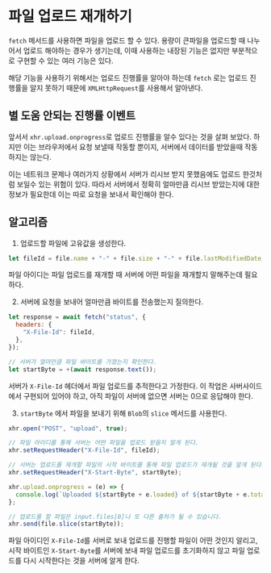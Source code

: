 # 파일 업로드 재개하기

`fetch` 메서드를 사용하면 파일을 업로드 할 수 있다. 용량이 큰파일을 업로드할 때 나누어서 업로드 해야하는 경우가 생기는데, 이때 사용하는 내장된 기능은 없지만 부분적으로 구현할 수 있는 여러 기능은 있다.

해당 기능을 사용하기 위해서는 업로드 진행률을 알아야 하는데 `fetch` 로는 업로드 진행률을 알지 못하기 때문에 `XMLHttpRequest`를 사용해서 알아낸다.

## 별 도움 안되는 진행률 이벤트

앞서서 `xhr.upload.onprogress`로 업로드 진행률을 알수 있다는 것을 살펴 보았다. 하지만 이는 브라우저에서 요청 보낼때 작동할 뿐이지, 서버에서 데이터를 받았을때 작동하지는 않는다.

이는 네트워크 문제나 여러가지 상황에서 서버가 리시브 받지 못했음에도 업로드 한것처럼 보일수 있는 위험이 있다. 따라서 서버에서 정확히 얼마만큼 리시브 받았는지에 대한 정보가 필요한데 이는 따로 요청을 보내서 확인해야 한다.

## 알고리즘

1. 업로드할 파일에 고유값을 생성한다.

```js
let fileId = file.name + "-" + file.size + "-" + file.lastModifiedDate;
```

파일 아이디는 파일 업로드를 재개할 때 서버에 어떤 파일을 재개할지 말해주는데 필요하다.

2. 서버에 요청을 보내어 얼마만큼 바이트를 전송했는지 질의한다.

```js
let response = await fetch("status", {
  headers: {
    "X-File-Id": fileId,
  },
});

// 서버가 얼마만큼 파일 바이트를 가졌는지 확인한다.
let startByte = +(await response.text());
```

서버가 `X-File-Id` 헤더에서 파일 업로드를 추적한다고 가정한다. 이 작업은 사버사이드에서 구현되어 있어야 하고, 아직 파일이 서버에 없으면 서버는 0으로 응답해야 한다.

3. `startByte` 에서 파일을 보내기 위해 `Blob`의 `slice` 메서드를 사용한다.

```js
xhr.open("POST", "upload", true);

// 파일 아이디를 통해 서버는 어떤 파일을 업로드 받을지 알게 된다.
xhr.setRequestHeader("X-File-Id", fileId);

// 서버는 업로드를 제개할 파일의 시작 바이트를 통해 파일 업로드가 재개될 것을 알게 된다.
xhr.setRequestHeader("X-Start-Byte", startByte);

xhr.upload.onprogress = (e) => {
  console.log(`Uploaded ${startByte + e.loaded} of ${startByte + e.total}`);
};

// 업로드를 할 파일은 input.files[0]나 또 다른 출처가 될 수 있습니다.
xhr.send(file.slice(startByte));
```

파일 아이디인 `X-File-Id`를 서버로 보내 업로드를 진행할 파일이 어떤 것인지 알리고, 시작 바이트인 `X-Start-Byte`를 서버에 보내 파일 업로드를 초기화하지 않고 파일 업로드를 다시 시작한다는 것을 서버에 알게 한다.
